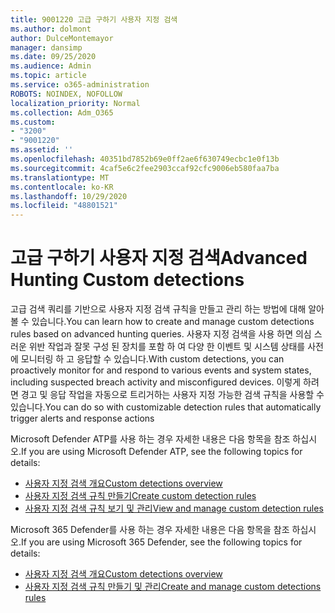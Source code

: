 ```yaml
---
title: 9001220 고급 구하기 사용자 지정 검색
ms.author: dolmont
author: DulceMontemayor
manager: dansimp
ms.date: 09/25/2020
ms.audience: Admin
ms.topic: article
ms.service: o365-administration
ROBOTS: NOINDEX, NOFOLLOW
localization_priority: Normal
ms.collection: Adm_O365
ms.custom:
- "3200"
- "9001220"
ms.assetid: ''
ms.openlocfilehash: 40351bd7852b69e0ff2ae6f630749ecbc1e0f13b
ms.sourcegitcommit: 4caf5e6c2fee2903ccaf92cfc9006eb580faa7ba
ms.translationtype: MT
ms.contentlocale: ko-KR
ms.lasthandoff: 10/29/2020
ms.locfileid: "48801521"
---
```

# <a name="advanced-hunting-custom-detections"></a><span data-ttu-id="8d633-102">고급 구하기 사용자 지정 검색</span><span class="sxs-lookup"><span data-stu-id="8d633-102">Advanced Hunting Custom detections</span></span>

<span data-ttu-id="8d633-103">고급 검색 쿼리를 기반으로 사용자 지정 검색 규칙을 만들고 관리 하는 방법에 대해 알아볼 수 있습니다.</span><span class="sxs-lookup"><span data-stu-id="8d633-103">You can learn how to create and manage custom detections rules based on advanced hunting queries.</span></span> <span data-ttu-id="8d633-104">사용자 지정 검색을 사용 하면 의심 스러운 위반 작업과 잘못 구성 된 장치를 포함 하 여 다양 한 이벤트 및 시스템 상태를 사전에 모니터링 하 고 응답할 수 있습니다.</span><span class="sxs-lookup"><span data-stu-id="8d633-104">With custom detections, you can proactively monitor for and respond to various events and system states, including suspected breach activity and misconfigured devices.</span></span> <span data-ttu-id="8d633-105">이렇게 하려면 경고 및 응답 작업을 자동으로 트리거하는 사용자 지정 가능한 검색 규칙을 사용할 수 있습니다.</span><span class="sxs-lookup"><span data-stu-id="8d633-105">You can do so with customizable detection rules that automatically trigger alerts and response actions</span></span>
  
<span data-ttu-id="8d633-106">Microsoft Defender ATP를 사용 하는 경우 자세한 내용은 다음 항목을 참조 하십시오.</span><span class="sxs-lookup"><span data-stu-id="8d633-106">If you are using Microsoft Defender ATP, see the following topics for details:</span></span> 
- [<span data-ttu-id="8d633-107">사용자 지정 검색 개요</span><span class="sxs-lookup"><span data-stu-id="8d633-107">Custom detections overview</span></span>](https://docs.microsoft.com/windows/security/threat-protection/microsoft-defender-atp/overview-custom-detections)
- [<span data-ttu-id="8d633-108">사용자 지정 검색 규칙 만들기</span><span class="sxs-lookup"><span data-stu-id="8d633-108">Create custom detection rules</span></span>](https://docs.microsoft.com/windows/security/threat-protection/microsoft-defender-atp/custom-detection-rules)
- [<span data-ttu-id="8d633-109">사용자 지정 검색 규칙 보기 및 관리</span><span class="sxs-lookup"><span data-stu-id="8d633-109">View and manage custom detection rules</span></span>](https://docs.microsoft.com/windows/security/threat-protection/microsoft-defender-atp/custom-detections-manage)

<span data-ttu-id="8d633-110">Microsoft 365 Defender를 사용 하는 경우 자세한 내용은 다음 항목을 참조 하십시오.</span><span class="sxs-lookup"><span data-stu-id="8d633-110">If you are using Microsoft 365 Defender, see the following topics for details:</span></span> 
- [<span data-ttu-id="8d633-111">사용자 지정 검색 개요</span><span class="sxs-lookup"><span data-stu-id="8d633-111">Custom detections overview</span></span>](https://docs.microsoft.com/microsoft-365/security/mtp/custom-detections-overview)
- [<span data-ttu-id="8d633-112">사용자 지정 검색 규칙 만들기 및 관리</span><span class="sxs-lookup"><span data-stu-id="8d633-112">Create and manage custom detections rules</span></span>](https://docs.microsoft.com/microsoft-365/security/mtp/custom-detection-rules)
